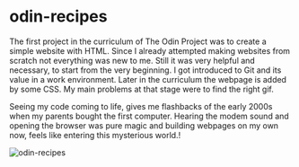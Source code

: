 # odin-recipes

The first project in the curriculum of The Odin Project was to create a simple website with HTML. Since I already attempted making websites from scratch not everything was new to me. Still it was very helpful and necessary, to start from the very beginning. I got introduced to Git and its value in a work environment. Later in the curriculum the webpage is added by some CSS. My main problems at that stage were to find the right gif.

Seeing my code coming to life, gives me flashbacks of the early 2000s when my parents bought the first computer. Hearing the modem sound and opening the browser was pure magic and building webpages on my own now, feels like entering this mysterious world.!

![odin-recipes](https://github.com/goobergirl87/odin-recipes/assets/97094267/338cc7d0-cd5d-40d3-9d56-886aefc89bf6)
